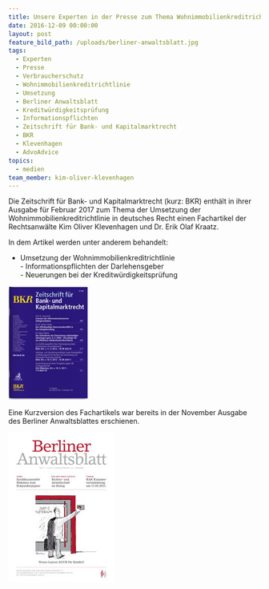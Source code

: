 ```yaml
---
title: Unsere Experten in der Presse zum Thema Wohnimmobilienkreditrichtlinie
date: 2016-12-09 00:00:00
layout: post
feature_bild_path: /uploads/berliner-anwaltsblatt.jpg
tags:
  - Experten
  - Presse
  - Verbraucherschutz
  - Wohnimmobilienkreditrichtlinie
  - Umsetzung
  - Berliner Anwaltsblatt
  - Kreditwürdigkeitsprüfung
  - Informationspflichten
  - Zeitschrift für Bank- und Kapitalmarktrecht
  - BKR
  - Klevenhagen
  - AdvoAdvice
topics:
  - medien
team_member: kim-oliver-klevenhagen
---
```



Die Zeitschrift f&uuml;r Bank- und Kapitalmarktrecht (kurz: BKR) enth&auml;lt in ihrer Ausgabe f&uuml;r Februar 2017 zum Thema der Umsetzung der Wohnimmobilienkreditrichtlinie in deutsches Recht einen Fachartikel der Rechtsanw&auml;lte Kim Oliver Klevenhagen und Dr. Erik Olaf Kraatz.

In dem Artikel werden unter anderem behandelt:

* Umsetzung der Wohnimmobilienkreditrichtlinie
  <br>- Informationspflichten der Darlehensgeber
  <br>- Neuerungen bei der Kreditw&uuml;rdigkeitspr&uuml;fung

![BKR Logo - Fremde Marke](/uploads/versions/bkr-ausgabe---x----160-227x---.jpg)

Eine Kurzversion des Fachartikels war bereits in der November Ausgabe des Berliner Anwaltsblattes erschienen.

![Berliner Anwaltsblatt - Fremde Marke](/uploads/versions/berliner-anwaltsblatt---x----212-300x---.jpg)